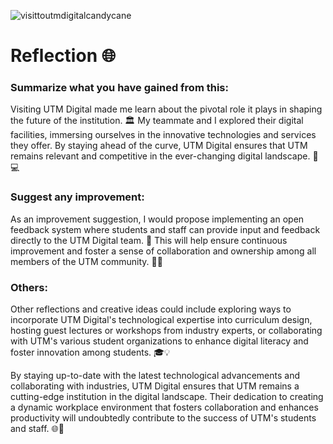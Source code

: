![visittoutmdigitalcandycane](https://github.com/nurainabalqis/PC-Assemble/assets/148413115/47b64acb-98ab-4247-b06c-d98d8827ba6a)


# Reflection 🌐
### Summarize what you have gained from this:
Visiting UTM Digital made me learn about the pivotal role it plays in shaping the future of the institution. 🏛️ My teammate and I explored their digital facilities, immersing ourselves in the innovative technologies and services they offer. By staying ahead of the curve, UTM Digital ensures that UTM remains relevant and competitive in the ever-changing digital landscape. 🚀💻

### Suggest any improvement:
As an improvement suggestion, I would propose implementing an open feedback system where students and staff can provide input and feedback directly to the UTM Digital team. 📣 This will help ensure continuous improvement and foster a sense of collaboration and ownership among all members of the UTM community. 🤝🌟

### Others:
Other reflections and creative ideas could include exploring ways to incorporate UTM Digital's technological expertise into curriculum design, hosting guest lectures or workshops from industry experts, or collaborating with UTM's various student organizations to enhance digital literacy and foster innovation among students. 🎓💡

By staying up-to-date with the latest technological advancements and collaborating with industries, UTM Digital ensures that UTM remains a cutting-edge institution in the digital landscape. Their dedication to creating a dynamic workplace environment that fosters collaboration and enhances productivity will undoubtedly contribute to the success of UTM's students and staff. 🌐🚀

